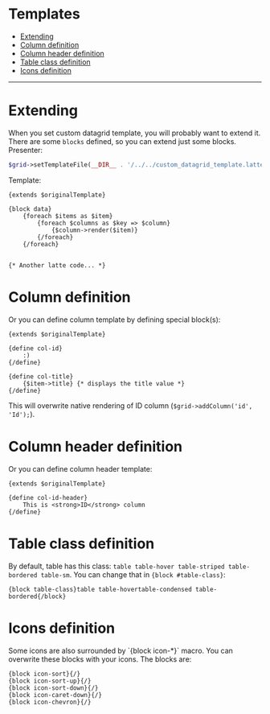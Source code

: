 # Templates

- [Extending](#extending)
- [Column definition](#column-definition)
- [Column header definition](#column-header-definition)
- [Table class definition](#table-class-definition)
- [Icons definition](#icons-definition)

-----

# Extending

When you set custom datagrid template, you will probably want to extend it. There are some `blocks` defined, so you can extend just some blocks. Presenter:

```php
$grid->setTemplateFile(__DIR__ . '/../../custom_datagrid_template.latte');
```

Template:

```latte
{extends $originalTemplate}

{block data}
	{foreach $items as $item}
		{foreach $columns as $key => $column}
			{$column->render($item)}
		{/foreach}
	{/foreach}


{* Another latte code... *}
```

# Column definition

Or you can define column template by defining special block(s):

```latte
{extends $originalTemplate}

{define col-id}
	:)
{/define}

{define col-title}
	{$item->title} {* displays the title value *}
{/define}

```

This will overwrite native rendering of ID column (`$grid->addColumn('id', 'Id');`).

# Column header definition

Or you can define column header template:

```latte
{extends $originalTemplate}

{define col-id-header}
	This is <strong>ID</strong> column
{/define}

```

# Table class definition

By default, table has this class: `table table-hover table-striped table-bordered table-sm`. You can change that in `{block #table-class}`:

```latte
{block table-class}table table-hovertable-condensed table-bordered{/block}
```

# Icons definition

<p n:syntax="off">Some icons are also surrounded by `{block icon-*}` macro. You can overwrite these blocks with your icons. The blocks are:

```latte
{block icon-sort}{/}
{block icon-sort-up}{/}
{block icon-sort-down}{/}
{block icon-caret-down}{/}
{block icon-chevron}{/}
```
